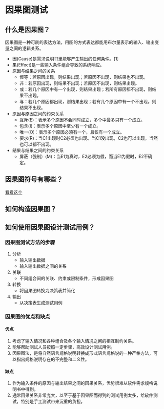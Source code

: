 # 因果图测试

## 什么是因果图？

因果图是一种可刷的表达方法，用图的方式表达都能用布尔量表示的输入、输出变量之间的逻辑关系。

- 因(Cause)是需求说明书里能够产生输出的任何条件。[1]
- 果(Effect)是一些输入条件组合导致的系统响应。
- 原因与结果之间的关系
  - 恒等：若原因出现，则结果出现；若原因不出现，则结果也不出现。
  - 非：若原因出现，则结果不出现；若原因不出现，则结果出现。
  - 或：若几个原因中有一个出现，则结果出现；若所有原因都不出现，则结果不出现。
  - 与：若几个原因都出现，则结果出现；若有几个原因中有一个不出现，则结果不出现。
- 原因与原因之间的约束关系
  - 互斥(E)：表示多个原因不会同时成立，多个中最多只有一个成立。
  - 包含(I)：表示多个原因中至少有一个成立。
  - 唯一(O)：表示多个原因必须有一个，且仅有一个成立。
  - 要求(R)：当C1出现时C2必须也出现。当C1没出现，C2也可以出现。当然也可以都不出现。
- 结果与结果之间的约束关系
  - 屏蔽（强制）(M)：当E1为真时，E2必须为假，而当E1为假时，E2不确定。

## 因果图符号有哪些？

[看看这个](https://www.cnblogs.com/test-123/p/9686346.html)

## 如何构造因果图？

## 如何使用因果图设计测试用例？

### 因果图测试方法的步骤

1. 分析
   - 输入输出数据
   - 输入输出数据之间的关系
2. 关联
   - 不同组合间的关联、约束或限制条件，形成因果图
3. 转换
   - 将因果图转换为决策表并简化
4. 输出
   - 从决策表生成测试用例



### 因果图的优点和缺点

#### 优点

1. 考虑了输入情况和各种组合及各个输入情况之间的相互制约关系。
2. 能够帮助测试人员按照一定步骤，高效设计测试用例。
3. 因果图法，是将自然语言规格说明转换成形式语言规格说的一种严格方法，可以指出规格说明存在的不完整和二义性。

#### 缺点

1. 作为输入条件的原因与输出结果之间的因果关系，优势很难从软件需求规格说明书中得到。
2. 通常因果关系非常庞大，以至于基于因果图而得到的测试用例太多，给软件测试，特别是手工测试带来沉重的负担。


